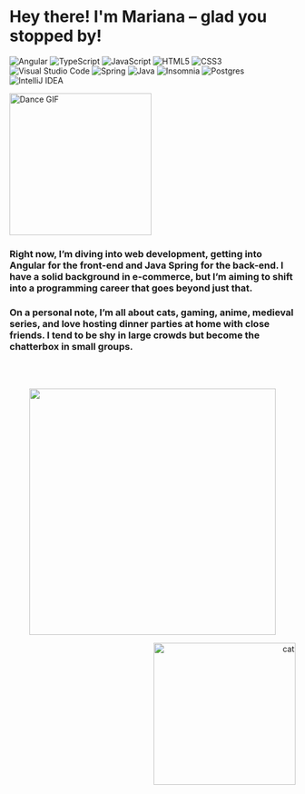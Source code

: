 # Hey there! I'm Mariana – glad you stopped by!

![Angular](https://img.shields.io/badge/angular-%23DD0031.svg?style=for-the-badge&logo=angular&logoColor=white) ![TypeScript](https://img.shields.io/badge/typescript-%23007ACC.svg?style=for-the-badge&logo=typescript&logoColor=white) ![JavaScript](https://img.shields.io/badge/javascript-%23323330.svg?style=for-the-badge&logo=javascript&logoColor=%23F7DF1E) ![HTML5](https://img.shields.io/badge/html5-%23E34F26.svg?style=for-the-badge&logo=html5&logoColor=white) ![CSS3](https://img.shields.io/badge/css3-%231572B6.svg?style=for-the-badge&logo=css3&logoColor=white) ![Visual Studio Code](https://img.shields.io/badge/Visual%20Studio%20Code-0078d7.svg?style=for-the-badge&logo=visual-studio-code&logoColor=white) ![Spring](https://img.shields.io/badge/spring-%236DB33F.svg?style=for-the-badge&logo=spring&logoColor=white) ![Java](https://img.shields.io/badge/java-%23ED8B00.svg?style=for-the-badge&logo=openjdk&logoColor=white) ![Insomnia](https://img.shields.io/badge/Insomnia-black?style=for-the-badge&logo=insomnia&logoColor=5849BE) ![Postgres](https://img.shields.io/badge/postgres-%23316192.svg?style=for-the-badge&logo=postgresql&logoColor=white) ![IntelliJ IDEA](https://img.shields.io/badge/IntelliJIDEA-000000.svg?style=for-the-badge&logo=intellij-idea&logoColor=white) 

  <img src="https://media0.giphy.com/media/v1.Y2lkPTc5MGI3NjExN3EwYWdxcGFocnFiY2IxNzE1bmlvZTVtNHJ6eGk0MHR0aTR6YnlrYSZlcD12MV9pbnRlcm5hbF9naWZfYnlfaWQmY3Q9cw/6Z1ub8CcbfhZ9cC7Rb/giphy.webp" width="250" alt="Dance GIF">

### Right now, I’m diving into web development, getting into Angular for the front-end and Java Spring for the back-end. I have a solid background in e-commerce, but I’m aiming to shift into a programming career that goes beyond just that. 

### On a personal note, I’m all about cats, gaming, anime, medieval series, and love hosting dinner parties at home with close friends. I tend to be shy in large crowds but become the chatterbox in small groups.

<br>
<br>

<p align="center"> 
  <img width="434px" src="https://github-readme-stats.vercel.app/api/top-langs/?username=mari-martins-souza&hide=html&layout=compact&theme=gotham" />
</p>

<p align="right">
  <img src="https://media4.giphy.com/media/v1.Y2lkPTc5MGI3NjExeHAzNHdrZ2N6dWE4eGRqbXh6cjNzd2Jnb3F2eDlpc3pqNmRkcXozdyZlcD12MV9pbnRlcm5hbF9naWZfYnlfaWQmY3Q9cw/J5SqHZ4CHrkp46rSn0/giphy.webp" width="250" alt="cat">
</p>


